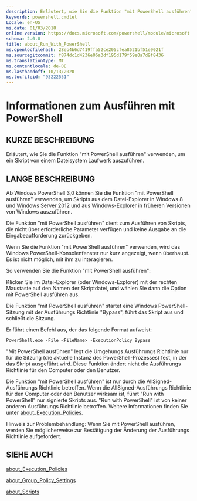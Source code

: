 ```yaml
---
description: Erläutert, wie Sie die Funktion "mit PowerShell ausführen" verwenden, um ein Skript von einem Dateisystem Laufwerk auszuführen.
keywords: powershell,cmdlet
Locale: en-US
ms.date: 01/03/2018
online version: https://docs.microsoft.com/powershell/module/microsoft.powershell.core/about/about_run_with_powershell?view=powershell-5.1&WT.mc_id=ps-gethelp
schema: 2.0.0
title: about_Run_With_PowerShell
ms.openlocfilehash: 28eb4b6d7419ffa52ce205cfea8521bf51e9021f
ms.sourcegitcommit: f874dc1d4236e06a3df195d179f59e0a7d9f8436
ms.translationtype: MT
ms.contentlocale: de-DE
ms.lasthandoff: 10/13/2020
ms.locfileid: "93222551"
---
```

# <a name="about-run-with-powershell"></a>Informationen zum Ausführen mit PowerShell

## <a name="short-description"></a>KURZE BESCHREIBUNG

Erläutert, wie Sie die Funktion "mit PowerShell ausführen" verwenden, um ein Skript von einem Dateisystem Laufwerk auszuführen.

## <a name="long-description"></a>LANGE BESCHREIBUNG

Ab Windows PowerShell 3,0 können Sie die Funktion "mit PowerShell ausführen" verwenden, um Skripts aus dem Datei-Explorer in Windows 8 und Windows Server 2012 und aus Windows-Explorer in früheren Versionen von Windows auszuführen.

Die Funktion "mit PowerShell ausführen" dient zum Ausführen von Skripts, die nicht über erforderliche Parameter verfügen und keine Ausgabe an die Eingabeaufforderung zurückgeben.

Wenn Sie die Funktion "mit PowerShell ausführen" verwenden, wird das Windows PowerShell-Konsolenfenster nur kurz angezeigt, wenn überhaupt. Es ist nicht möglich, mit ihm zu interagieren.

So verwenden Sie die Funktion "mit PowerShell ausführen":

Klicken Sie im Datei-Explorer (oder Windows-Explorer) mit der rechten Maustaste auf den Namen der Skriptdatei, und wählen Sie dann die Option mit PowerShell ausführen aus.

Die Funktion "mit PowerShell ausführen" startet eine Windows PowerShell-Sitzung mit der Ausführungs Richtlinie "Bypass", führt das Skript aus und schließt die Sitzung.

Er führt einen Befehl aus, der das folgende Format aufweist:

```
PowerShell.exe -File <FileName> -ExecutionPolicy Bypass
```

"Mit PowerShell ausführen" legt die Umgehungs Ausführungs Richtlinie nur für die Sitzung (die aktuelle Instanz des PowerShell-Prozesses) fest, in der das Skript ausgeführt wird.
Diese Funktion ändert nicht die Ausführungs Richtlinie für den Computer oder den Benutzer.

Die Funktion "mit PowerShell ausführen" ist nur durch die AllSigned-Ausführungs Richtlinie betroffen. Wenn die AllSigned-Ausführungs Richtlinie für den Computer oder den Benutzer wirksam ist, führt "Run with PowerShell" nur signierte Skripts aus. "Run with PowerShell" ist von keiner anderen Ausführungs Richtlinie betroffen. Weitere Informationen finden Sie unter [about_Execution_Policies](about_Execution_Policies.md).

Hinweis zur Problembehandlung: Wenn Sie mit PowerShell ausführen, werden Sie möglicherweise zur Bestätigung der Änderung der Ausführungs Richtlinie aufgefordert.

## <a name="see-also"></a>SIEHE AUCH

[about_Execution_Policies](about_Execution_Policies.md)

[about_Group_Policy_Settings](about_Group_Policy_Settings.md)

[about_Scripts](about_Scripts.md)
